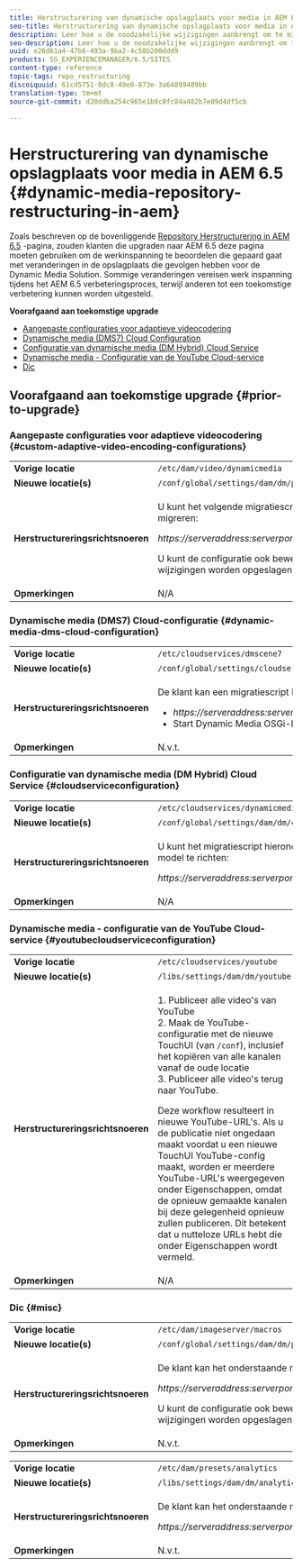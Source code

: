 ```yaml
---
title: Herstructurering van dynamische opslagplaats voor media in AEM 6.5
seo-title: Herstructurering van dynamische opslagplaats voor media in AEM 6.5
description: Leer hoe u de noodzakelijke wijzigingen aanbrengt om te migreren naar de nieuwe opslagstructuur in AEM 6.5 voor Dynamic Media.
seo-description: Leer hoe u de noodzakelijke wijzigingen aanbrengt om te migreren naar de nieuwe opslagstructuur in AEM 6.5 voor Dynamic Media.
uuid: e26d61a4-47b6-493a-9ba2-4c58b200ddd9
products: SG_EXPERIENCEMANAGER/6.5/SITES
content-type: reference
topic-tags: repo_restructuring
discoiquuid: 61cd5751-0dc8-48e0-873e-3a64899489bb
translation-type: tm+mt
source-git-commit: d20ddba254c965e1b0c0fc84a482b7e89d4df5cb

---
```



# Herstructurering van dynamische opslagplaats voor media in AEM 6.5 {#dynamic-media-repository-restructuring-in-aem}

Zoals beschreven op de bovenliggende [Repository Herstructurering in AEM 6.5](/help/sites-deploying/repository-restructuring.md) -pagina, zouden klanten die upgraden naar AEM 6.5 deze pagina moeten gebruiken om de werkinspanning te beoordelen die gepaard gaat met veranderingen in de opslagplaats die gevolgen hebben voor de Dynamic Media Solution. Sommige veranderingen vereisen werk inspanning tijdens het AEM 6.5 verbeteringsproces, terwijl anderen tot een toekomstige verbetering kunnen worden uitgesteld.

**Voorafgaand aan toekomstige upgrade**

* [Aangepaste configuraties voor adaptieve videocodering](/help/sites-deploying/dynamicmedia-repository-restructuring-in-aem-6-5.md#custom-adaptive-video-encoding-configurations)
* [Dynamische media (DMS7) Cloud Configuration](/help/sites-deploying/dynamicmedia-repository-restructuring-in-aem-6-5.md#dynamic-media-dms-cloud-configuration)
* [Configuratie van dynamische media (DM Hybrid) Cloud Service](/help/sites-deploying/dynamicmedia-repository-restructuring-in-aem-6-5.md#cloudserviceconfiguration)
* [Dynamische media - Configuratie van de YouTube Cloud-service](/help/sites-deploying/dynamicmedia-repository-restructuring-in-aem-6-5.md#youtubecloudserviceconfiguration)
* [Dic](/help/sites-deploying/dynamicmedia-repository-restructuring-in-aem-6-5.md#misc)

## Voorafgaand aan toekomstige upgrade {#prior-to-upgrade}

### Aangepaste configuraties voor adaptieve videocodering {#custom-adaptive-video-encoding-configurations}

<table>
 <tbody>
  <tr>
   <td><strong>Vorige locatie</strong></td>
   <td><code>/etc/dam/video/dynamicmedia</code></td>
  </tr>
  <tr>
   <td><strong>Nieuwe locatie(s)</strong></td>
   <td><code>/conf/global/settings/dam/dm/presets/video/jcr:content</code></td>
  </tr>
  <tr>
   <td><strong>Herstructureringsrichtsnoeren</strong></td>
   <td><p>U kunt het volgende migratiescript in werking stellen om aan de nieuwe plaats te migreren:</p> <p><em>https://serveraddress:serverport/libs/settings/dam/dm/presets.migratedmcontent.json</em></p> <p>U kunt de configuratie ook bewerken in de AEM-gebruikersinterface en de wijzigingen worden opgeslagen op de nieuwe locatie.</p> </td>
  </tr>
  <tr>
   <td><strong>Opmerkingen</strong></td>
   <td>N/A<br /> </td>
  </tr>
 </tbody>
</table>

### Dynamische media (DMS7) Cloud-configuratie {#dynamic-media-dms-cloud-configuration}

<table>
 <tbody>
  <tr>
   <td><strong>Vorige locatie</strong></td>
   <td><code>/etc/cloudservices/dmscene7</code></td>
  </tr>
  <tr>
   <td><strong>Nieuwe locatie(s)</strong></td>
   <td><code>/conf/global/settings/cloudservices/dmscene7</code></td>
  </tr>
  <tr>
   <td><strong>Herstructureringsrichtsnoeren</strong></td>
   <td><p>De klant kan een migratiescript bij deze plaats in werking stellen:<br /> </p>
    <ul>
     <li><em>https://serveraddress:serverport/libs/settings/dam/dm/presets.migratedmcontent.json</em></li>
     <li>Start Dynamic Media OSGi-bundel opnieuw.</li>
    </ul> </td>
  </tr>
  <tr>
   <td><strong>Opmerkingen</strong></td>
   <td>N.v.t.</td>
  </tr>
 </tbody>
</table>

### Configuratie van dynamische media (DM Hybrid) Cloud Service {#cloudserviceconfiguration}

<table>
 <tbody>
  <tr>
   <td><strong>Vorige locatie</strong></td>
   <td><code>/etc/cloudservices/dynamicmediaservices</code></td>
  </tr>
  <tr>
   <td><strong>Nieuwe locatie(s)</strong></td>
   <td><code>/conf/global/settings/dam/dm/cloudservices/dynamicmediaservices</code></td>
  </tr>
  <tr>
   <td><strong>Herstructureringsrichtsnoeren</strong></td>
   <td><p>U kunt het migratiescript hieronder in werking stellen om zich aan het recentste model te richten:</p> <p><em>https://serveraddress:serverport/libs/settings/dam/dm/presets.migratedmcontent.jso</em></p> </td>
  </tr>
  <tr>
   <td><strong>Opmerkingen</strong></td>
   <td>N/A<br /> </td>
  </tr>
 </tbody>
</table>

### Dynamische media - configuratie van de YouTube Cloud-service {#youtubecloudserviceconfiguration}

<table>
 <tbody>
  <tr>
   <td><strong>Vorige locatie</strong></td>
   <td><code>/etc/cloudservices/youtube</code></td>
  </tr>
  <tr>
   <td><strong>Nieuwe locatie(s)</strong></td>
   <td><code>/libs/settings/dam/dm/youtube</code></td>
  </tr>
  <tr>
   <td><strong>Herstructureringsrichtsnoeren</strong></td>
   <td><p>1. Publiceer alle video's van YouTube<br /> 2. Maak de YouTube-configuratie met de nieuwe TouchUI (van <code>/conf</code>), inclusief het kopiëren van alle kanalen vanaf de oude locatie<br /> 3. Publiceer alle video's terug naar YouTube.</p> <p>Deze workflow resulteert in nieuwe YouTube-URL's. Als u de publicatie niet ongedaan maakt voordat u een nieuwe TouchUI YouTube-config maakt, worden er meerdere YouTube-URL's weergegeven onder Eigenschappen, omdat de opnieuw gemaakte kanalen bij deze gelegenheid opnieuw zullen publiceren. Dit betekent dat u nutteloze URLs hebt die onder Eigenschappen wordt vermeld.</p> </td>
  </tr>
  <tr>
   <td><strong>Opmerkingen</strong></td>
   <td>N/A<br /> </td>
  </tr>
 </tbody>
</table>

### Dic {#misc}

<table>
 <tbody>
  <tr>
   <td><strong>Vorige locatie</strong></td>
   <td><code>/etc/dam/imageserver/macros</code></td>
  </tr>
  <tr>
   <td><strong>Nieuwe locatie(s)</strong></td>
   <td><code>/conf/global/settings/dam/dm/presets/macro</code></td>
  </tr>
  <tr>
   <td><strong>Herstructureringsrichtsnoeren</strong></td>
   <td><p>De klant kan het onderstaande migratiescript uitvoeren.</p> <p><em>https://serveraddress:serverport/libs/settings/dam/dm/presets.migratedmcontent.json</em></p> <p>U kunt de configuratie ook bewerken in de AEM-gebruikersinterface en de wijzigingen worden opgeslagen op de nieuwe locatie.</p> </td>
  </tr>
  <tr>
   <td><strong>Opmerkingen</strong></td>
   <td>N.v.t.</td>
  </tr>
 </tbody>
</table>

<table>
 <tbody>
  <tr>
   <td><strong>Vorige locatie</strong></td>
   <td><code>/etc/dam/presets/analytics</code></td>
  </tr>
  <tr>
   <td><strong>Nieuwe locatie(s)</strong></td>
   <td><code>/libs/settings/dam/dm/analytics</code></td>
  </tr>
  <tr>
   <td><strong>Herstructureringsrichtsnoeren</strong></td>
   <td><p>De klant kan het onderstaande migratiescript uitvoeren.</p> <p><em>https://serveraddress:serverport/libs/settings/dam/dm/presets.migratedmcontent.json</em></p> </td>
  </tr>
  <tr>
   <td><strong>Opmerkingen</strong></td>
   <td>N.v.t.</td>
  </tr>
 </tbody>
</table>

